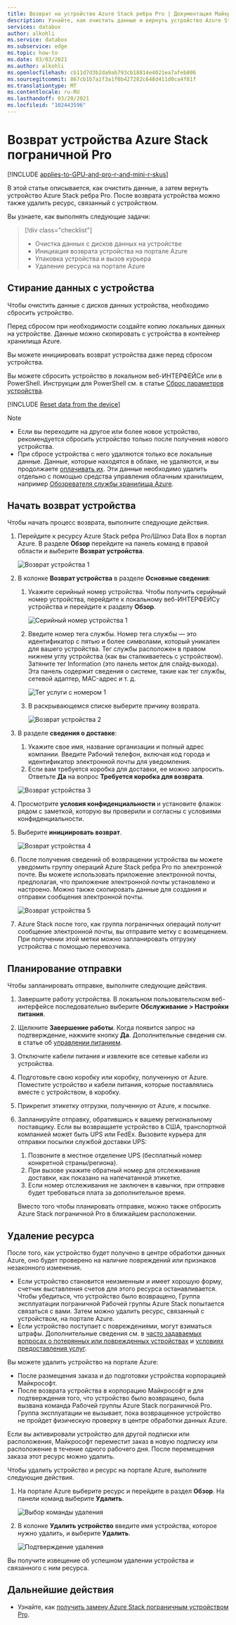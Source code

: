 ```yaml
---
title: Возврат на устройство Azure Stack ребра Pro | Документация Майкрософт
description: Узнайте, как очистить данные и вернуть устройство Azure Stack пограничной Pro, а затем удалите ресурс, связанный с устройством.
services: databox
author: alkohli
ms.service: databox
ms.subservice: edge
ms.topic: how-to
ms.date: 03/03/2021
ms.author: alkohli
ms.openlocfilehash: cb11d7d3b2da9ab793cb18814e4021ea7afeb806
ms.sourcegitcommit: 867cb1b7a1f3a1f0b427282c648d411d0ca4f81f
ms.translationtype: MT
ms.contentlocale: ru-RU
ms.lasthandoff: 03/20/2021
ms.locfileid: "102443596"
---
```

# <a name="return-your-azure-stack-edge-pro-device"></a>Возврат устройства Azure Stack пограничной Pro

[!INCLUDE [applies-to-GPU-and-pro-r-and-mini-r-skus](../../includes/azure-stack-edge-applies-to-gpu-pro-r-mini-r-sku.md)]

В этой статье описывается, как очистить данные, а затем вернуть устройство Azure Stack ребра Pro. После возврата устройства можно также удалить ресурс, связанный с устройством.

Вы узнаете, как выполнять следующие задачи:

> [!div class="checklist"]
>
> * Очистка данных с дисков данных на устройстве
> * Инициация возврата устройства на портале Azure
> * Упаковка устройства и вызов курьера
> * Удаление ресурса на портале Azure

## <a name="erase-data-from-the-device"></a>Стирание данных с устройства

Чтобы очистить данные с дисков данных устройства, необходимо сбросить устройство.

Перед сбросом при необходимости создайте копию локальных данных на устройстве. Данные можно скопировать с устройства в контейнер хранилища Azure. 

Вы можете инициировать возврат устройства даже перед сбросом устройства.

Вы можете сбросить устройство в локальном веб-ИНТЕРФЕЙСе или в PowerShell. Инструкции для PowerShell см. в статье [Сброс параметров устройства](./azure-stack-edge-connect-powershell-interface.md#reset-your-device).

[!INCLUDE [Reset data from the device](../../includes/azure-stack-edge-device-reset.md)]

> [!NOTE]
> - Если вы переходите на другое или более новое устройство, рекомендуется сбросить устройство только после получения нового устройства.
> - При сбросе устройства с него удаляются только все локальные данные. Данные, которые находятся в облаке, не удаляются, и вы продолжаете [оплачивать их](https://azure.microsoft.com/pricing/details/storage/). Эти данные необходимо удалить отдельно с помощью средства управления облачным хранилищем, например [Обозревателя службы хранилища Azure](https://azure.microsoft.com/features/storage-explorer/).

## <a name="initiate-device-return"></a>Начать возврат устройства

Чтобы начать процесс возврата, выполните следующие действия.

1. Перейдите к ресурсу Azure Stack ребра Pro/Шлюз Data Box в портал Azure. В разделе **Обзор** перейдите на панель команд в правой области и выберите **Возврат устройства**. 

    ![Возврат устройства 1](media/azure-stack-edge-return-device/return-device-1.png)  

2. В колонке **Возврат устройства** в разделе **Основные сведения**:

    1. Укажите серийный номер устройства. Чтобы получить серийный номер устройства, перейдите к локальному веб-ИНТЕРФЕЙСу устройства и перейдите к разделу **Обзор**.  
    
       ![Серийный номер устройства 1](media/azure-stack-edge-return-device/device-serial-number-1.png) 

    2. Введите номер тега службы. Номер тега службы — это идентификатор с пятью и более символами, который уникален для вашего устройства. Тег службы расположен в правом нижнем углу устройства (как вы сталкиваетесь с устройством). Затяните тег Information (это панель меток для слайд-выхода). Эта панель содержит сведения о системе, такие как тег службы, сетевой адаптер, MAC-адрес и т. д. 
    
       ![Тег услуги с номером 1](media/azure-stack-edge-return-device/service-tag-number-1.png)

    3. В раскрывающемся списке выберите причину возврата.

       ![Возврат устройства 2](media/azure-stack-edge-return-device/return-device-2.png) 

3. В разделе **сведения о доставке**:

    1. Укажите свое имя, название организации и полный адрес компании. Введите Рабочий телефон, включая код города и идентификатор электронной почты для уведомления.
    2. Если вам требуется коробка для доставки, ее можно запросить. Ответьте **Да** на вопрос **Требуется коробка для возврата**.

    ![Возврат устройства 3](media/azure-stack-edge-return-device/return-device-3.png)

4. Просмотрите **условия конфиденциальности** и установите флажок рядом с заметкой, которую вы проверили и согласны с условиями конфиденциальности.

5. Выберите **инициировать возврат**.

    ![Возврат устройства 4](media/azure-stack-edge-return-device/return-device-4.png) 

6. После получения сведений об возвращении устройства вы можете уведомить группу операций Azure Stack ребра Pro по электронной почте. Вы можете использовать приложение электронной почты, предполагая, что приложение электронной почты установлено и настроено. Можно также скопировать данные для создания и отправки сообщения электронной почты.

    ![Возврат устройства 5](media/azure-stack-edge-return-device/return-device-5.png) 

7. Azure Stack после того, как группа пограничных операций получит сообщение электронной почты, вы отправите метку с возмещением. При получении этой метки можно запланировать отгрузку устройства с помощью перевозчика. 

## <a name="schedule-a-pickup"></a>Планирование отправки

Чтобы запланировать отправке, выполните следующие действия.

1. Завершите работу устройства. В локальном пользовательском веб-интерфейсе последовательно выберите **Обслуживание > Настройки питания**.
2. Щелкните **Завершение работы**. Когда появится запрос на подтверждение, нажмите кнопку **Да**. Дополнительные сведения см. в статье об [управлении питанием](../databox-gateway/data-box-gateway-manage-access-power-connectivity-mode.md#manage-power).
3. Отключите кабели питания и извлеките все сетевые кабели из устройства.
4. Подготовьте свою коробку или коробку, полученную от Azure. Поместите устройство и кабели питания, которые поставлялись вместе с устройством, в коробку.
5. Прикрепит этикетку отгрузки, полученную от Azure, к посылке.
6. Запланируйте отправку, обратившись к вашему региональному поставщику. Если вы возвращаете устройство в США, транспортной компанией может быть UPS или FedEx. Вызовите курьера для отправки посылки службой доставки UPS:

    1. Позвоните в местное отделение UPS (бесплатный номер конкретной страны/региона).
    2. При вызове укажите обратный номер для отслеживания доставки, как показано на напечатанной этикетке.
    3. Если номер отслеживания не заключен в кавычки, при отправке будет требоваться плата за дополнительное время.

    Вместо того чтобы планировать отправке, можно также отбросить Azure Stack пограничной Pro в ближайшем расположении.

## <a name="delete-the-resource"></a>Удаление ресурса

После того, как устройство будет получено в центре обработки данных Azure, оно будет проверено на наличие повреждений или признаков незаконного изменения.

- Если устройство становится неизменным и имеет хорошую форму, счетчик выставления счетов для этого ресурса останавливается. Чтобы убедиться, что устройство было возвращено, Группа эксплуатации пограничной Рабочей группы Azure Stack попытается связаться с вами. Затем можно удалить ресурс, связанный с устройством, на портале Azure.
- Если устройство поступает с повреждениями, могут взиматься штрафы. Дополнительные сведения см. в [часто задаваемых вопросах о потерянных или поврежденных устройствах](https://azure.microsoft.com/pricing/details/databox/edge/) и [условиях предоставления услуг](https://www.microsoft.com/licensing/product-licensing/products).  


Вы можете удалить устройство на портале Azure:

- После размещения заказа и до подготовки устройства корпорацией Майкрософт.
- После возврата устройства в корпорацию Майкрософт и для подтверждения того, что устройство было возвращено, была вызвана команда Рабочей группы Azure Stack пограничной Pro. Группа эксплуатации не вызывает, пока возвращенное устройство не пройдет физическую проверку в центре обработки данных Azure.

Если вы активировали устройство для другой подписки или расположения, Майкрософт переместит заказ в новую подписку или расположение в течение одного рабочего дня. После перемещения заказа этот ресурс можно удалить.


Чтобы удалить устройство и ресурс на портале Azure, выполните следующие действия.

1. На портале Azure выберите ресурс и перейдите в раздел **Обзор**. На панели команд выберите **Удалить**.

    ![Выбор команды удаления](media/azure-stack-edge-return-device/delete-resource-1.png)

2. В колонке **Удалить устройство** введите имя устройства, которое нужно удалить, и выберите **Удалить**.

    ![Подтверждение удаления](media/azure-stack-edge-return-device/delete-resource-2.png)

Вы получите извещение об успешном удалении устройства и связанного с ним ресурса.


## <a name="next-steps"></a>Дальнейшие действия

- Узнайте, как [получить замену Azure Stack пограничным устройством Pro](azure-stack-edge-replace-device.md).
